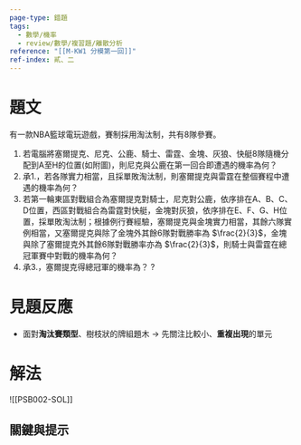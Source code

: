 ```yaml
---
page-type: 錯題
tags:
  - 數學/機率
  - review/數學/複習題/離散分析
reference: "[[M-KW1 分模第一回]]"
ref-index: 貳、二
---
```

# 題文
有一款NBA籃球電玩遊戲，賽制採用淘汰制，共有8隊參賽。
1. 若電腦將塞爾提克、尼克、公鹿、騎士、雷霆、金塊、灰狼、快艇8隊隨機分配到A至H的位置(如附圖)，則尼克與公鹿在第一回合即遭遇的機率為何？
2. 承1.，若各隊實力相當，且採單敗淘汰制，則塞爾提克與雷霆在整個賽程中遭遇的機率為何？
3. 若第一輪東區對戰組合為塞爾提克對騎士，尼克對公鹿，依序排在A、B、C、D位置，西區對戰組合為雷霆對快艇，金塊對灰狼，依序排在E、F、G、H位置，採單敗淘汰制；根據例行賽經驗，塞爾提克與金塊實力相當，其餘六隊實例相當，又塞爾提克與除了金塊外其餘6隊對戰勝率為 $\frac{2}{3}$，金塊與除了塞爾提克外其餘6隊對戰勝率亦為 $\frac{2}{3}$，則騎士與雷霆在總冠軍賽中對戰的機率為何？
4. 承3.，塞爾提克得總冠軍的機率為？
?
# 見題反應
- 面對**淘汰賽類型**、樹枝狀的牌組題木 -> 先關注比較小、**重複出現**的單元

# 解法
![[PSB002-SOL]]
## 關鍵與提示